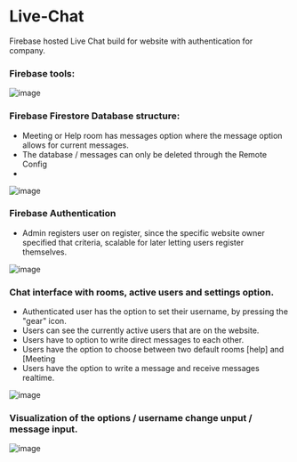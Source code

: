 # Live-Chat
Firebase hosted Live Chat build for website with authentication for company. 
### Firebase tools:
![image](https://github.com/user-attachments/assets/0484e5fd-68ba-421c-9d82-f551df42a392)

### Firebase Firestore Database structure:
- Meeting or Help room has messages option where the message option allows for current messages.
- The database / messages can only be deleted through the Remote Config
- 
![image](https://github.com/user-attachments/assets/fe9a57dc-0922-4031-a92a-3fade0057f4c)


### Firebase Authentication
- Admin registers user on register, since the specific website owner specified that criteria, scalable for
later letting users register themselves.


![image](https://github.com/user-attachments/assets/417969b3-c0cd-45ff-9f1b-0fabd9d954e6)






### Chat interface with rooms, active users and settings option.
- Authenticated user has the option to set their username, by pressing the "gear" icon.
- Users can see the currently active users that are on the website.
- Users have to option to write direct messages to each other.
- Users have the option to choose between two default rooms [help] and [Meeting
- Users have the option to write a message and receive messages realtime.


![image](https://github.com/user-attachments/assets/24ec4100-e4dc-4203-ac47-6c61ac9b5746)


### Visualization of the options / username change unput / message input.
![image](https://github.com/user-attachments/assets/752c0550-7adc-4fd8-bec6-eca94def71a0)



